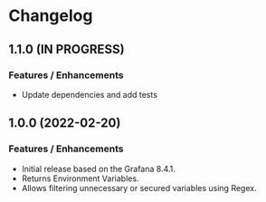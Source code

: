 # Changelog

## 1.1.0 (IN PROGRESS)

### Features / Enhancements

- Update dependencies and add tests

## 1.0.0 (2022-02-20)

### Features / Enhancements

- Initial release based on the Grafana 8.4.1.
- Returns Environment Variables.
- Allows filtering unnecessary or secured variables using Regex.
